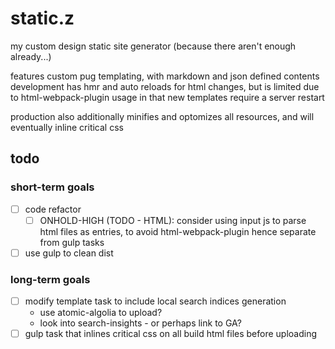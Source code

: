 # static.z

my custom design static site generator (because there aren't enough already...)

features custom pug templating, with markdown and json defined contents
development has hmr and auto reloads for html changes, but is limited due to
html-webpack-plugin usage in that new templates require a server restart

production also additionally minifies and optomizes all resources, and will
eventually inline critical css

## todo

### short-term goals

- [ ] code refactor
  - [ ] ONHOLD-HIGH (TODO - HTML): consider using input js to parse html files
        as entries, to avoid html-webpack-plugin hence separate from gulp tasks
- [ ] use gulp to clean dist

### long-term goals

- [ ] modify template task to include local search indices generation
  - use atomic-algolia to upload?
  - look into search-insights - or perhaps link to GA?
- [ ] gulp task that inlines critical css on all build html files before uploading
